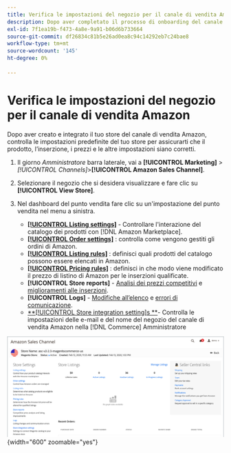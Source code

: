 ```yaml
---
title: Verifica le impostazioni del negozio per il canale di vendita Amazon
description: Dopo aver completato il processo di onboarding del canale di vendita Amazon, rivedi e aggiorna il [!DNL Commerce] impostazioni dello store.
exl-id: 7f1ea19b-f473-4a8e-9a91-b06d6b733664
source-git-commit: df26834c81b5e26ad0ea8c94c14292eb7c24bae8
workflow-type: tm+mt
source-wordcount: '145'
ht-degree: 0%

---
```


# Verifica le impostazioni del negozio per il canale di vendita Amazon

Dopo aver creato e integrato il tuo store del canale di vendita Amazon, controlla le impostazioni predefinite del tuo store per assicurarti che il prodotto, l’inserzione, i prezzi e le altre impostazioni siano corretti.

1. Il giorno _Amministratore_ barra laterale, vai a **[!UICONTROL Marketing]** > _[!UICONTROL Channels]_>**[!UICONTROL Amazon Sales Channel]**.

1. Selezionare il negozio che si desidera visualizzare e fare clic su **[!UICONTROL View Store]**.

1. Nel dashboard del punto vendita fare clic su un&#39;impostazione del punto vendita nel menu a sinistra.

   - [**[!UICONTROL Listing settings]**](./listing-settings.md) - Controllare l&#39;interazione del catalogo dei prodotti con [!DNL Amazon Marketplace].
   - [**[!UICONTROL Order settings]**](./order-settings.md) : controlla come vengono gestiti gli ordini di Amazon.
   - [**[!UICONTROL Listing rules]**](./listing-rules.md) : definisci quali prodotti del catalogo possono essere elencati in Amazon.
   - [**[!UICONTROL Pricing rules]**](./pricing-products.md) : definisci in che modo viene modificato il prezzo di listino di Amazon per le inserzioni qualificate.
   - **[!UICONTROL Store reports]** - [Analisi dei prezzi competitivi](./competitive-price-analysis.md) e [miglioramenti alle inserzioni](./listing-improvements.md).
   - **[!UICONTROL Logs]** - [Modifiche all’elenco](./listing-changes-log.md) e [errori di comunicazione](./communication-errors-log.md).
   - [**[!UICONTROL Store integration setting]s **](./store-integration-settings.md)- Controlla le impostazioni delle e-mail e del nome del negozio del canale di vendita Amazon nella [!DNL Commerce] Amministratore

![Dashboard store](assets/ob-store-review.png){width="600" zoomable="yes"}
